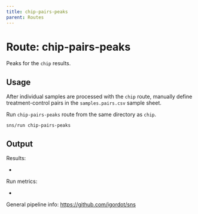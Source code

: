 ```yaml
---
title: chip-pairs-peaks
parent: Routes
---
```


# Route: chip-pairs-peaks

Peaks for the `chip` results.

## Usage

After individual samples are processed with the `chip` route,
manually define treatment-control pairs in the `samples.pairs.csv` sample sheet.

Run `chip-pairs-peaks` route from the same directory as `chip`.

```
sns/run chip-pairs-peaks
```

## Output

Results:

*

Run metrics:

*

General pipeline info: https://github.com/igordot/sns
